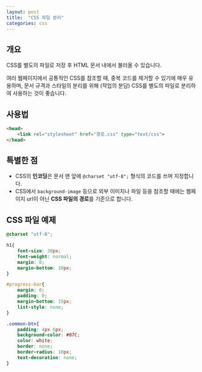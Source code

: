 ```yaml
---
layout: post
title:  "CSS 파일 분리"
categories: css
---
```


## 개요
CSS를 별도의 파일로 저장 후 HTML 문서 내에서 불러올 수 있습니다.

여러 웹페이지에서 공통적인 CSS를 참조할 때, 중복 코드를 제거할 수 있기에 매우 유용하며, 문서 규격과 스타일의 분리를 위해 (작업의 분담) CSS를 별도의 파일로 분리하여 사용하는 것이 좋습니다.




## 사용법
```html
<head>
	<link rel="stylesheet" href="경로.css" type="text/css">
</head>
```


## 특별한 점
- CSS의 **인코딩**은 문서 맨 앞에 `@charset "utf-8";` 형식의 코드를 쓰며 지정합니다.
- CSS에서 `background-image` 등으로 외부 이미지나 파일 등을 참조할 때에는 웹페이지 url이 아닌 **CSS 파일의 경로**를 기준으로 합니다. 


## CSS 파일 예제
```css
@charset "utf-8";

h1{
	font-size: 30px;
	font-weight: normal;
	margin: 0;
	margin-bottom: 10px;
}

#progress-bar{
	margin: 0;
	padding: 0;
	margin-bottom: 15px;
	list-style: none;
}

.common-btn{
	padding: 4px 6px;
	background-color: #07C;
	color: white;
	border: none;
	border-radius: 10px;
	text-decoration: none;
}
```